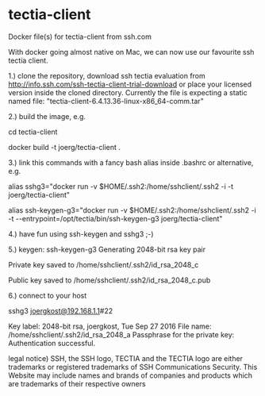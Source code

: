 # tectia-client
Docker file(s) for tectia-client from ssh.com

With docker going almost native on Mac, we can now use our favourite ssh tectia client.

1.) clone the repository, download ssh tectia evaluation from http://info.ssh.com/ssh-tectia-client-trial-download or place your licensed version inside the cloned directory. Currently the file is expecting a static named file: "tectia-client-6.4.13.36-linux-x86_64-comm.tar"

2.) build the image, e.g.

cd tectia-client

docker build -t joerg/tectia-client .

3.) link this commands with a fancy bash alias inside .bashrc or alternative, e.g.

alias sshg3="docker run -v $HOME/.ssh2:/home/sshclient/.ssh2 -i -t joerg/tectia-client"

alias ssh-keygen-g3="docker run -v $HOME/.ssh2:/home/sshclient/.ssh2 -i -t --entrypoint=/opt/tectia/bin/ssh-keygen-g3 joerg/tectia-client"

4.) have fun using ssh-keygen and sshg3 ;-)

5.) keygen:
ssh-keygen-g3 
Generating 2048-bit rsa key pair


Private key saved to /home/sshclient/.ssh2/id_rsa_2048_c

Public key saved to /home/sshclient/.ssh2/id_rsa_2048_c.pub

6.) connect to your host

sshg3 joergkost@192.168.1.1#22


Key label: 2048-bit rsa, joergkost, Tue Sep 27 2016
File name: /home/sshclient/.ssh2/id_rsa_2048_a
Passphrase for the private key: 
Authentication successful.


legal notice)
SSH, the SSH logo, TECTIA and the TECTIA logo are either trademarks or registered trademarks of SSH Communications Security. This Website may include names and brands of companies and products which are trademarks of their respective owners






